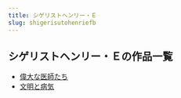 ```yaml
---
title: シゲリストヘンリー・Ｅ
slug: shigerisutohenriefb
---
```


## シゲリストヘンリー・Ｅの作品一覧

- [偉大な医師たち](weidanayishitachidd)
- [文明と病気](wenmingtobingqi56)
